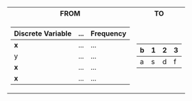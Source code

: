 <table>
<tr><th> FROM </th><th> TO </th></tr>
<tr><td>

| Discrete Variable | ... | Frequency |
|--|--|--|
| **x** | ... | ... |
| y | ... | ... |
| **x** | ... | ... |
| **x** | ... | ... |
</td><td>

|b|1|2|3| 
|--|--|--|--|
|a|s|d|f|

</td></tr> </table>
